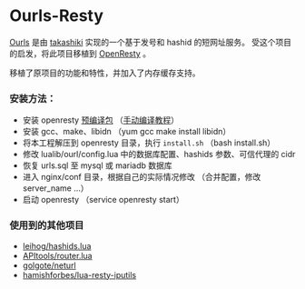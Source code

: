 # Ourls-Resty

[Ourls][1] 是由 [takashiki][2] 实现的一个基于发号和 hashid 的短网址服务。
受这个项目的启发，将此项目移植到 [OpenResty][3] 。

移植了原项目的功能和特性，并加入了内存缓存支持。

### 安装方法：

 - 安装 openresty [预编译包][9] （[手动编译教程][10]）
 - 安装 gcc、make、libidn （yum gcc make install libidn）
 - 将本工程解压到 openresty 目录，执行 `install.sh` （bash install.sh）
 - 修改 lualib/ourl/config.lua 中的数据库配置、hashids 参数、可信代理的 cidr
 - 恢复 urls.sql 至 mysql 或 mariadb 数据库
 - 进入 nginx/conf 目录，根据自己的实际情况修改 （合并配置，修改 server_name …）
 - 启动 openresty （service openresty start）

### 使用到的其他项目

 - [leihog/hashids.lua][4]
 - [APItools/router.lua][5]
 - [golgote/neturl][6]
 - [hamishforbes/lua-resty-iputils][8]

  [1]: https://github.com/takashiki/Ourls
  [2]: https://github.com/takashiki
  [3]: http://openresty.org/
  [4]: https://github.com/leihog/hashids.lua
  [5]: https://github.com/APItools/router.lua
  [6]: https://github.com/golgote/neturl
  [8]: https://github.com/hamishforbes/lua-resty-iputils
  [9]: http://openresty.org/cn/rpm-packages.html
  [10]: https://moonbingbing.gitbooks.io/openresty-best-practices/content/openresty/install_on_centos.html
